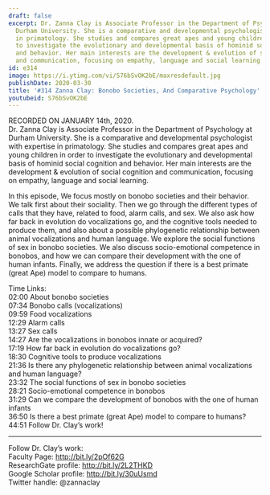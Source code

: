 ```yaml
---
draft: false
excerpt: Dr. Zanna Clay is Associate Professor in the Department of Psychology at
  Durham University. She is a comparative and developmental psychologist with expertise
  in primatology. She studies and compares great apes and young children in order
  to investigate the evolutionary and developmental basis of hominid social cognition
  and behavior. Her main interests are the development & evolution of social cognition
  and communication, focusing on empathy, language and social learning.
id: e314
image: https://i.ytimg.com/vi/S76bSvOK2bE/maxresdefault.jpg
publishDate: 2020-03-30
title: '#314 Zanna Clay: Bonobo Societies, And Comparative Psychology'
youtubeid: S76bSvOK2bE
---
```

RECORDED ON JANUARY 14th, 2020.  
Dr. Zanna Clay is Associate Professor in the Department of Psychology at Durham University. She is a comparative and developmental psychologist with expertise in primatology. She studies and compares great apes and young children in order to investigate the evolutionary and developmental basis of hominid social cognition and behavior. Her main interests are the development & evolution of social cognition and communication, focusing on empathy, language and social learning.

In this episode, We focus mostly on bonobo societies and their behavior. We talk first about their sociality. Then we go through the different types of calls that they have, related to food, alarm calls, and sex. We also ask how far back in evolution do vocalizations go, and the cognitive tools needed to produce them, and also about a possible phylogenetic relationship between animal vocalizations and human language. We explore the social functions of sex in bonobo societies. We also discuss socio-emotional competence in bonobos, and how we can compare their development with the one of human infants. Finally, we address the question if there is a best primate (great Ape) model to compare to humans.

Time Links:  
02:00  About bonobo societies  
07:34  Bonobo calls (vocalizations)  
09:59  Food vocalizations  
12:29  Alarm calls  
13:27  Sex calls   
14:27  Are the vocalizations in bonobos innate or acquired?  
17:19  How far back in evolution do vocalizations go?  
18:30  Cognitive tools to produce vocalizations  
21:36  Is there any phylogenetic relationship between animal vocalizations and human language?  
23:32  The social functions of sex in bonobo societies  
28:21  Socio-emotional competence in bonobos  
31:29  Can we compare the development of bonobos with the one of human infants  
36:50  Is there a best primate (great Ape) model to compare to humans?  
44:51  Follow Dr. Clay’s work!

---

Follow Dr. Clay’s work:  
Faculty Page: http://bit.ly/2pOf62G  
ResearchGate profile: http://bit.ly/2L2THKD  
Google Scholar profile: http://bit.ly/30uUsmd  
Twitter handle: @zannaclay
